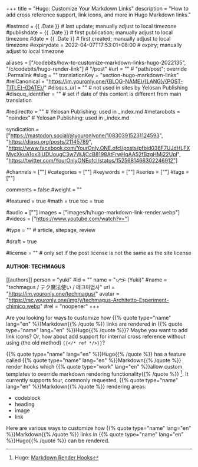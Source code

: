 +++
title = "Hugo: Customize Your Markdown Links"
description = "How to add cross reference support, link icons, and more in Hugo Markdown links."

#lastmod = {{ .Date }}                 # last update; manually adjust to local timezone
#publishdate = {{ .Date }}             # first publication; manually adjust to local timezone
#date = {{ .Date }}                    # first created; manually adjust to local timezone
#expirydate = 2022-04-07T17:53:01+08:00              # expiry; manually adjust to local timezone

aliases = ["/codebits/how-to-customize-markdown-links-hugo-2022135", "/c/codebits/hugo-render-link"]                                        # "/post"
#url = ""                                              # "path/post"; override .Permalink
#slug = ""
translationKey = "section-hugo-markdown-links"
#relCanonical = "https://im.youronly.one/{BLOG-NAME}/{LANG}/{POST-TITLE}-{DATE}/"
#disqus_url = ""                                       # not used in sites by Yelosan Publishing
#disquq_identifier = ""                                # set if date of this content is different from main translation

#redirectto = ""                                       # Yelosan Publishing: used in _index.md
#metarobots = "noindex"                                # Yelosan Publishing: used in _index.md

syndication = ["https://mastodon.social/@youronlyone/108303915231124593", "https://diasp.org/posts/21145789", "https://www.facebook.com/YourOnly.ONE.ofcl/posts/pfbid036F7UJdHLFXMvcXkuA1ox3iUDUougC3w7WJjCcB8198AtFrwHqAA52fBzgHMj22Upl", "https://twitter.com/YourOnlyONEofcl/status/1525681466302246912"]

#channels = [""]
#categories = [""]
#keywords = [""]
#series = [""]
#tags = [""]

comments = false
#weight = ""

#featured = true
#math = true
toc = true

#audio = [""]
images = ["images/h/hugo-markdown-link-render.webp"]
#videos = ["https://www.youtube.com/watch?v="]

#type = ""                                             # article, sitepage, review

#draft = true

#license = ""                                          # only set if the post license is not the same as the site license

#### AUTHOR: TECHMAGUS ####
[[authors]]
  person = "yuki"
  #id = ""
  name = "ᜌᜓᜃᜒ (Yuki)"
  #name = "techmagus / テク魔法使い / 테크마법사"
  url = "https://im.youronly.one/techmagus/"
  avatar = "https://rsc.youronly.one/img/y/techmagus-Architetto-Esperiment-chimico.webp"
  #rel = "noopener"
+++

Are you looking for ways to customize how {{% quote type="name" lang="en" %}}Markdown{{% /quote %}} links are rendered in {{% quote type="name" lang="en" %}}Hugo{{% /quote %}}? Maybe you want to add link icons? Or, how about add support for internal cross reference without using (the old method) `{{</* ref */>}}`?

{{% quote type="name" lang="en" %}}Hugo{{% /quote %}} has a feature called {{% quote type="name" lang="en" %}}Markdown{{% /quote %}} render hooks which {{% quote type="work" lang="en" %}}allow custom templates to override markdown rendering functionality{{% /quote %}} [^hugo-markdown-render-hooks]. It currently supports four, commonly requested, {{% quote type="name" lang="en" %}}Markdown{{% /quote %}} rendering areas:

- codeblock
- heading
- image
- link

Here are various ways to customize how {{% quote type="name" lang="en" %}}Markdown{{% /quote %}} links in {{% quote type="name" lang="en" %}}Hugo{{% /quote %}} can be rendered.

[^hugo-markdown-render-hooks]: Hugo: [Markdown Render Hooks](https://gohugo.io/templates/render-hooks/ "Hugo: Markdown Render Hooks")
